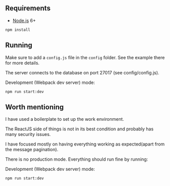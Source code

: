 ## Requirements

- [Node.js](https://nodejs.org/en/) 6+

```shell
npm install
```


## Running

Make sure to add a `config.js` file in the `config` folder. See the example there for more details.

The server connects to the database on port 27017 (see config/config.js).

Development (Webpack dev server) mode:

```shell
npm run start:dev
```

## Worth mentioning

I have used a boilerplate to set up the work environment.

The ReactJS side of things is not in its best condition and probably has many security issues.

I have focused mostly on having everything working as expected(apart from the message pagination).

There is no production mode. Everything should run fine by running:

Development (Webpack dev server) mode:

```shell
npm run start:dev
```